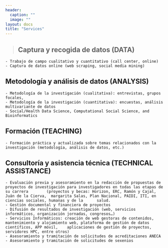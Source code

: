 ```yaml
---
header:
  caption: ""
  image: ""
layout: docs
title: "Services"
---
```


> ## Captura y recogida de datos (DATA)
    - Trabajo de campo cualitativo y cuantitativo (call center, online)
    - Captura de datos online (web scraping, social media mining)

## Metodología y análisis de datos (ANALYSIS)
    - Metodología de la investigación (cualitativa): entrevistas, grupos focales,
    - Metodología de la investigación (cuantitativa): encuestas, análisis multivariante de datos
    - Social/Health Data Science, Computational Social Science, and Bioinformatics

## Formación (TEACHING)
    - Formación práctica y actualizada sobre temas relacionados con la investigación (metodología, análisis de datos, etc.)

## Consultoría y asistencia técnica (TECHNICAL ASSISTANCE)	
    - Evaluación previa y asesoramiento en la redacción de propuestas de proyectos de investigación para investigadores en todas las etapas de su carrera        (proyectos y becas: Horizon, ERC, Ramón y Cajal, Juán de la Cierva,  margarita Salas, Plan Nacional, PAIDI, ITI, en ciencias sociales, humanas y de la      salud.  
    - Gestión documental y financiera de proyectos
    - Difusión de resultados de investigación (web, servicios informáticos, organización jornadas, congresos…)
    - Servicios Informáticos: creación de web gestoras de contenidos, mantenimiento y alojamiento web, plataforma de gestión de datos científicos, APP móvil,    aplicaciones de gestión de proyectos, servidores HPC, entre otros)
    - Asesoramiento y tramitación de solicitudes de acreditaciones ANECA
    - Asesoramiento y tramitación de solicitudes de sexenios
